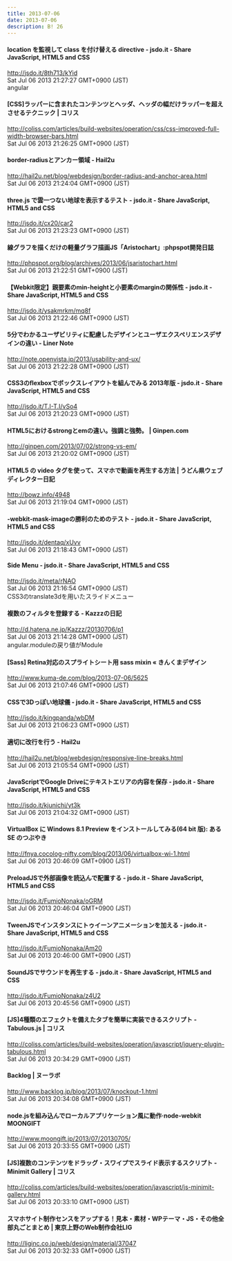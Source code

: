 ```yaml
---
title: 2013-07-06
date: 2013-07-06
description: B! 26
---
```


#### location を監視して class を付け替える directive - jsdo.it - Share JavaScript, HTML5 and CSS
http://jsdo.it/8th713/kYid<br>
Sat Jul 06 2013 21:27:27 GMT+0900 (JST)<br>
angular


####   [CSS]ラッパーに含まれたコンテンツとヘッダ、ヘッダの幅だけラッパーを超えさせるテクニック | コリス
http://coliss.com/articles/build-websites/operation/css/css-improved-full-width-browser-bars.html<br>
Sat Jul 06 2013 21:26:25 GMT+0900 (JST)<br>


#### border-radiusとアンカー領域 - Hail2u
http://hail2u.net/blog/webdesign/border-radius-and-anchor-area.html<br>
Sat Jul 06 2013 21:24:04 GMT+0900 (JST)<br>


#### three.js で雲一つない地球を表示するテスト - jsdo.it - Share JavaScript, HTML5 and CSS
http://jsdo.it/cx20/car2<br>
Sat Jul 06 2013 21:23:23 GMT+0900 (JST)<br>


#### 線グラフを描くだけの軽量グラフ描画JS「Aristochart」:phpspot開発日誌
http://phpspot.org/blog/archives/2013/06/jsaristochart.html<br>
Sat Jul 06 2013 21:22:51 GMT+0900 (JST)<br>


#### 【Webkit限定】親要素のmin-heightと小要素のmarginの関係性 - jsdo.it - Share JavaScript, HTML5 and CSS
http://jsdo.it/ysakmrkm/mq8f<br>
Sat Jul 06 2013 21:22:46 GMT+0900 (JST)<br>


#### 5分でわかるユーザビリティに配慮したデザインとユーザエクスペリエンスデザインの違い - Liner Note
http://note.openvista.jp/2013/usability-and-ux/<br>
Sat Jul 06 2013 21:22:28 GMT+0900 (JST)<br>


#### CSS3のflexboxでボックスレイアウトを組んでみる  2013年版 - jsdo.it - Share JavaScript, HTML5 and CSS
http://jsdo.it/T.I-T.I/vSo4<br>
Sat Jul 06 2013 21:20:23 GMT+0900 (JST)<br>


#### HTML5におけるstrongとemの違い。強調と強勢。 | Ginpen.com
http://ginpen.com/2013/07/02/strong-vs-em/<br>
Sat Jul 06 2013 21:20:02 GMT+0900 (JST)<br>


#### HTML5 の video タグを使って、スマホで動画を再生する方法 | うどん県ウェブディレクター日記
http://bowz.info/4948<br>
Sat Jul 06 2013 21:19:04 GMT+0900 (JST)<br>


#### -webkit-mask-imageの勝利のためのテスト - jsdo.it - Share JavaScript, HTML5 and CSS
http://jsdo.it/dentaq/xUvv<br>
Sat Jul 06 2013 21:18:43 GMT+0900 (JST)<br>


#### Side Menu - jsdo.it - Share JavaScript, HTML5 and CSS
http://jsdo.it/meta/rNAO<br>
Sat Jul 06 2013 21:16:54 GMT+0900 (JST)<br>
CSS3のtranslate3dを用いたスライドメニュー


#### 複数のフィルタを登録する - Kazzzの日記
http://d.hatena.ne.jp/Kazzz/20130706/p1<br>
Sat Jul 06 2013 21:14:28 GMT+0900 (JST)<br>
angular.moduleの戻り値がModule


#### [Sass] Retina対応のスプライトシート用 sass mixin « きんくまデザイン
http://www.kuma-de.com/blog/2013-07-06/5625<br>
Sat Jul 06 2013 21:07:46 GMT+0900 (JST)<br>


#### CSSで3Dっぽい地球儀 - jsdo.it - Share JavaScript, HTML5 and CSS
http://jsdo.it/kingpanda/wbDM<br>
Sat Jul 06 2013 21:06:23 GMT+0900 (JST)<br>


#### 適切に改行を行う - Hail2u
http://hail2u.net/blog/webdesign/responsive-line-breaks.html<br>
Sat Jul 06 2013 21:05:54 GMT+0900 (JST)<br>


#### JavaScriptでGoogle Driveにテキストエリアの内容を保存 - jsdo.it - Share JavaScript, HTML5 and CSS
http://jsdo.it/kjunichi/yt3k<br>
Sat Jul 06 2013 21:04:32 GMT+0900 (JST)<br>


#### VirtualBox に Windows 8.1 Preview をインストールしてみる(64 bit 版): ある SE のつぶやき
http://fnya.cocolog-nifty.com/blog/2013/06/virtualbox-wi-1.html<br>
Sat Jul 06 2013 20:46:09 GMT+0900 (JST)<br>


#### PreloadJSで外部画像を読込んで配置する - jsdo.it - Share JavaScript, HTML5 and CSS
http://jsdo.it/FumioNonaka/oGRM<br>
Sat Jul 06 2013 20:46:04 GMT+0900 (JST)<br>


#### TweenJSでインスタンスにトゥイーンアニメーションを加える - jsdo.it - Share JavaScript, HTML5 and CSS
http://jsdo.it/FumioNonaka/Am20<br>
Sat Jul 06 2013 20:46:00 GMT+0900 (JST)<br>


#### SoundJSでサウンドを再生する - jsdo.it - Share JavaScript, HTML5 and CSS
http://jsdo.it/FumioNonaka/z4U2<br>
Sat Jul 06 2013 20:45:56 GMT+0900 (JST)<br>


####   [JS]4種類のエフェクトを備えたタブを簡単に実装できるスクリプト -Tabulous.js | コリス
http://coliss.com/articles/build-websites/operation/javascript/jquery-plugin-tabulous.html<br>
Sat Jul 06 2013 20:34:29 GMT+0900 (JST)<br>


#### Backlog | ヌーラボ
http://www.backlog.jp/blog/2013/07/knockout-1.html<br>
Sat Jul 06 2013 20:34:08 GMT+0900 (JST)<br>


#### node.jsを組み込んでローカルアプリケーション風に動作·node-webkit MOONGIFT
http://www.moongift.jp/2013/07/20130705/<br>
Sat Jul 06 2013 20:33:55 GMT+0900 (JST)<br>


####   [JS]複数のコンテンツをドラッグ・スワイプでスライド表示するスクリプト -Minimit Gallery | コリス
http://coliss.com/articles/build-websites/operation/javascript/js-minimit-gallery.html<br>
Sat Jul 06 2013 20:33:10 GMT+0900 (JST)<br>


#### スマホサイト制作センスをアップする！見本・素材・WPテーマ・JS・その他全部丸ごとまとめ | 東京上野のWeb制作会社LIG
http://liginc.co.jp/web/design/material/37047<br>
Sat Jul 06 2013 20:32:33 GMT+0900 (JST)<br>


